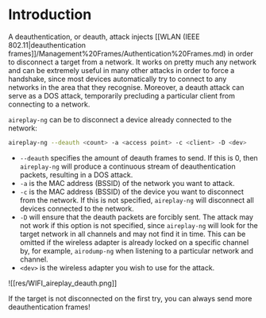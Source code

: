 # Introduction

A deauthentication, or deauth, attack injects [[WLAN (IEEE 802.11|deauthentication frames]]/Management%20Frames/Authentication%20Frames.md) in order to disconnect a target from a network. It works on pretty much any network and can be extremely useful in many other attacks in order to force a handshake, since most devices automatically try to connect to any networks in the area that they recognise. Moreover, a deauth attack can serve as a DOS attack, temporarily precluding a particular client from connecting to a network.

`aireplay-ng` can be to disconnect a device already connected to the network:

```bash
aireplay-ng --deauth <count> -a <access point> -c <client> -D <dev>
```

- `--deauth` specifies the amount of deauth frames to send. If this is 0, then `aireplay-ng` will produce a continuous stream of deauthentication packets, resulting in a DOS attack.
- `-a` is the MAC address (BSSID) of the network you want to attack.
- `-c` is the MAC address (BSSID) of the device you want to disconnect from the network. If this is not specified, `aireplay-ng` will disconnect all devices connected to the network.
- `-D` will ensure that the deauth packets are forcibly sent. The attack may not work if this option is not specified, since `aireplay-ng` will look for the target network in all channels and may not find it in time. This can be omitted if the wireless adapter is already locked on a specific channel by, for example, `airodump-ng` when listening to a particular network and channel. 
- `<dev>` is the wireless adapter you wish to use for the attack.

![[res/WIFI_aireplay_deauth.png]]

If the target is not disconnected on the first try, you can always send more deauthentication frames!